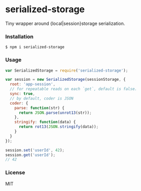 # serialized-storage

Tiny wrapper around {local|session}storage serialization.

### Installation

    $ npm i serialized-storage

### Usage

```js
var SerializedStorage = require('serialized-storage');

var session = new SerializedStorage(sessionStorage, {
  root: 'app-session',
  // for repeatable reads on each `get`, default is false.
  sync: true,
  // by default, coder is JSON
  coder: {
    parse: function(str) {
      return JSON.parse(unrot13(str));
    },
    stringify: function(data) {
      return rot13(JSON.stringify(data));
    }
  }
});

session.set('userId', 42);
session.get('userId');
// 42
```

### License

MIT
